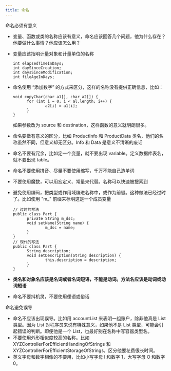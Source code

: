 ```yaml
---
title: 命名
---
```


命名必须有意义

- 变量、函数或类的名称应该有意义，命名应该回答几个问题，他为什么存在？他要做什么事情？他应该怎么用？

- 变量应该指明计量对象和计量单位的名称

  ```
  int elapsedTimeInDays;
  int daySinceCreation;
  int daysSinceModification;
  int fileAgeInDays;
  ```

- 命名使用 “添加数字” 的方式来区分，这样的名称没有提供正确信息，比如：

  ```
  void copyChar(char a1[], char a2[]) {
  		for (int i = 0; i < al.length; i++) {
  				a2[i] = a1[i];
  		}
  }
  ```

  如果参数改为 source 和 destination，这样函数的意义就明朗很多。

- 命名要做有意义的区分，比如 ProductInfo 和 ProductData 类名，他们的名称虽然不同，但意义却无区分。Info 和 Data 是意义不清晰的废话

- 命名不要有冗余，比如定一个变量，就不要出现 variable。定义数据库表名，就不要出现 table。

- 命名不要使用拼音、尽量不要使用缩写，千万不能自己造单词

- 不要使用魔数，可以用宏定义、常量来代替。名称可以快速被搜索到

- 避免使用编码，把类型或作用域编进名称中，或作为前缀。这种做法已经过时了。比如使用 "m_" 前缀来标明这是一个成员变量

  ```
  // 过时的写法
  public class Part {
  		private String m_dsc;
  		void setName(String name) {
  				m_dsc = name;
  		}
  }
  // 现代的写法
  public class Part {
  		String description;
  		void setDescription(String description) {
  				this.description = description;
  		}
  }
  ```

- **类名和对象名应该是名词或者名词短语，不能是动词。方法名应该是动词或动词短语**

- 命名不要抖机灵，不要使用俚语或俗话

命名避免误导

- 命名不应该出现误导。比如用 accountList 来表明一组账户，除非他真是 List 类型。因为 List 对程序员来说有特殊意义，如果他不是 List 类型，可能会引起错误的判断。即便他是一个 List，也最好别在名称中写容器类型名。
- 不要使用外形相似度较高的名称。比如 XYZControllerForEfficientHandingOfStrings 和 XYZControllerForEfficientStorageOfStrings，区分他要花费很长时间。
- 英文字母和数字相像的不要用，比如小写字母 l 和数字 1，大写字母 O 和数字 0。


